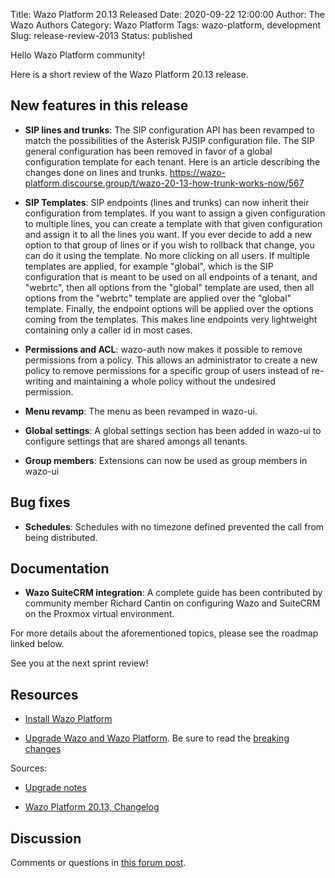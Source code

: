 Title: Wazo Platform 20.13 Released
Date: 2020-09-22 12:00:00
Author: The Wazo Authors
Category: Wazo Platform
Tags: wazo-platform, development
Slug: release-review-2013
Status: published

Hello Wazo Platform community!

Here is a short review of the Wazo Platform 20.13 release.

## New features in this release

* **SIP lines and trunks**: The SIP configuration API has been revamped to match the possibilities
of the Asterisk PJSIP configuration file. The SIP general configuration has been removed in favor
of a global configuration template for each tenant. Here is an article describing the changes done
on lines and trunks. https://wazo-platform.discourse.group/t/wazo-20-13-how-trunk-works-now/567

* **SIP Templates**: SIP endpoints (lines and trunks) can now inherit their configuration from
templates. If you want to assign a given configuration to multiple lines, you can create a template
with that given configuration and assign it to all the lines you want. If you ever decide to add
a new option to that group of lines or if you wish to rollback that change, you can do it using the
template. No more clicking on all users. If multiple templates are applied, for example "global",
which is the SIP configuration that is meant to be used on all endpoints of a tenant, and "webrtc",
then all options from the "global" template are used, then all options from the "webrtc" template
are applied over the "global" template. Finally, the endpoint options will be applied over the
options coming from the templates. This makes line endpoints very lightweight containing only a
caller id in most cases.

* **Permissions and ACL**: wazo-auth now makes it possible to remove permissions from a policy.
This allows an administrator to create a new policy to remove permissions for a specific group of
users instead of re-writing and maintaining a whole policy without the undesired permission.

* **Menu revamp**: The menu as been revamped in wazo-ui.

* **Global settings**: A global settings section has been added in wazo-ui to configure settings that
are shared amongs all tenants.

* **Group members**: Extensions can now be used as group members in wazo-ui

## Bug fixes

* **Schedules**: Schedules with no timezone defined prevented the call from being distributed.

## Documentation

* **Wazo SuiteCRM integration**: A complete guide has been contributed by community member Richard
Cantin on configuring Wazo and SuiteCRM on the Proxmox virtual environment.

For more details about the aforementioned topics, please see the roadmap linked below.

See you at the next sprint review!

## Resources

* [Install Wazo Platform](/install)

* [Upgrade Wazo and Wazo Platform](/uc-doc/upgrade/). Be sure to read the [breaking changes](/uc-doc/upgrade/upgrade_notes#20-13)

Sources:

* [Upgrade notes](/uc-doc/upgrade/upgrade_notes#20-13)

* [Wazo Platform 20.13, Changelog](https://wazo-dev.atlassian.net/secure/ReleaseNote.jspa?projectId=10011&version=10122)

## Discussion

Comments or questions in [this forum post](https://wazo-platform.discourse.group/t/blog-wazo-platform-20-13-released).
